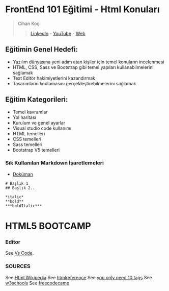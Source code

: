# FrontEnd 101 Eğitimi - Html Konuları
> Cihan Koç
> > [LinkedIn](https://www.linkedin.com/in/cihankoc/) - [YouTube](https://www.youtube.com/cihankoc41/?sub_confirmation=1
) - [Web](https://cihankoc.com.tr/)

## Eğitimin Genel Hedefi:
* Yazılım dünyasına yeni adım atan kişiler için temel konuların incelenmesi
* HTML, CSS, Sass ve Bootstrap gibi temel yapıları kullanabilmelerini sağlamak
* Text Editör hakimiyetlerini kazandırmak
* Tasarımların kodlamasını gerçekleştirebilmelerini sağlamak.

## Eğitim Kategorileri:
- Temel kavramlar
- Yol haritası
- Kurulum ve genel ayarlar
- Visual studio code kullanımı
- HTML temelleri
- CSS temelleri
- Sass temelleri
- Bootstrap V5 temelleri

### Sık Kullanılan Markdown İşaretlemeleri 
- [Doküman](https://commonmark.org/help/)
```
# Başlık 1
## Başlık 2.. 

*italic* 
**bold**
***boldItalic***

```


# HTML5 BOOTCAMP
 
### Editor
See [Vs Code](https://code.visualstudio.com/).

### SOURCES
See [Html Wikipedia](https://tr.wikipedia.org/wiki/HTML)
See [htmlreference](https://htmlreference.io/)
See [you only need 10 tags](http://www.99lime.com/_bak/topics/you-only-need-10-tags/)
See [w3schools](https://www.w3schools.com/)
See [freecodecamp](https://www.freecodecamp.org/)
